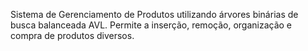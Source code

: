 Sistema de Gerenciamento de Produtos utilizando árvores binárias de busca balanceada AVL. Permite a inserção, remoção, organização e compra de produtos diversos.
